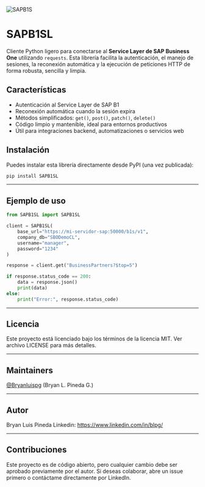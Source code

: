 ![SAPB1S](screenshot.png)

#  SAPB1SL

Cliente Python ligero para conectarse al **Service Layer de SAP Business One** utilizando `requests`. Esta librería facilita la autenticación, el manejo de sesiones, la reconexión automática y la ejecución de peticiones HTTP de forma robusta, sencilla y limpia.

##  Características

-  Autenticación al Service Layer de SAP B1
-  Reconexión automática cuando la sesión expira
-  Métodos simplificados: `get()`, `post()`, `patch()`, `delete()`
-  Código limpio y mantenible, ideal para entornos productivos
-  Útil para integraciones backend, automatizaciones o servicios web

##  Instalación

Puedes instalar esta librería directamente desde PyPI (una vez publicada):

```bash
pip install SAPB1SL
```
---
## Ejemplo de uso

```python
from SAPB1SL import SAPB1SL

client = SAPB1SL(
    base_url="https://mi-servidor-sap:50000/b1s/v1",
    company_db="SBODemoCL",
    username="manager",
    password="1234"
)

response = client.get("BusinessPartners?$top=5")

if response.status_code == 200:
    data = response.json()
    print(data)
else:
    print("Error:", response.status_code)
```
---
## Licencia
Este proyecto está licenciado bajo los términos de la licencia MIT. Ver archivo LICENSE para más detalles.

---

## Maintainers
[@Bryanluispg](https://github.com/Bryanluispg) (Bryan L. Pineda G.)

---

## Autor
Bryan Luis Pineda
Linkedin: https://www.linkedin.com/in/blpg/

---

## Contribuciones
Este proyecto es de código abierto, pero cualquier cambio debe ser aprobado previamente por el autor. Si deseas colaborar, abre un issue primero o contáctame directamente por LinkedIn.
